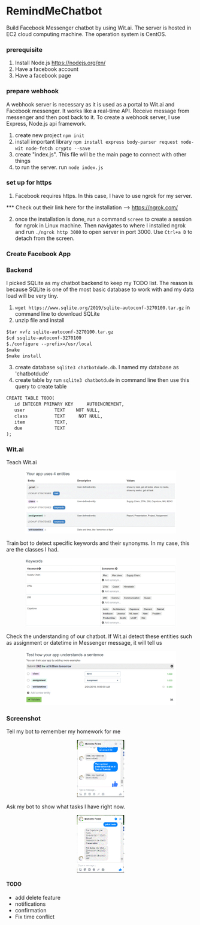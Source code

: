 # RemindMeChatbot
Build Facebook Messenger chatbot by using Wit.ai. The server is hosted in EC2 cloud computing machine. The operation system is CentOS.

### prerequisite
1. Install Node.js https://nodejs.org/en/
2. Have a facebook account
3. Have a facebook page

### prepare webhook

A webhook server is necessary as it is used as a portal to Wit.ai and Facebook messenger. It works like a real-time API. Receive message from messenger and then post back to it. To create a webhook server, I use Express, Node.js api framework.

1. create new project `npm init`
2. install important library
`npm install express body-parser request node-wit node-fetch crypto --save`
3. create "index.js". This file will be the main page to connect with other things 
4. to run the server. run `node index.js`

### set up for https

1. Facebook requires https. In this case, I have to use ngrok for my server.

*** Check out their link here for the installation --> https://ngrok.com/

2. once the installation is done, run a command `screen` to create a session for ngrok in Linux machine. Then navigates to where I installed ngrok and run `./ngrok http 3000` to open server in port 3000. Use `Ctrl+a D` to detach from the screen.

### Create Facebook App


### Backend

I picked SQLite as my chatbot backend to keep my TODO list. The reason is because SQLite is one of the most basic database to work with and my data load will be very tiny. 

1. `wget https://www.sqlite.org/2019/sqlite-autoconf-3270100.tar.gz` in command line to download SQLite
2. unzip file and install

```
$tar xvfz sqlite-autoconf-3270100.tar.gz
$cd ssqlite-autoconf-3270100
$./configure --prefix=/usr/local
$make
$make install
```

3. create database `sqlite3 chatbotdude.db`. I named my database as 'chatbotdude'
4. create table by run `sqlite3 chatbotdude` in command line then use this query to create table

```
CREATE TABLE TODO(
   id INTEGER PRIMARY KEY     AUTOINCREMENT,
   user           TEXT    NOT NULL,
   class          TEXT     NOT NULL,
   item           TEXT,
   due            TEXT
);
```
### Wit.ai

Teach Wit.ai 
<p align="center"> <img src="https://github.com/JidapaTH/RemindMeChatbot/blob/master/img/wit.GIF"  width="80%" height="80%" ></p>

Train bot to detect specific keywords and their synonyms. In my case, this are the classes I had.
<p align="center"> <img src="https://github.com/JidapaTH/RemindMeChatbot/blob/master/img/keyword.GIF"  width="80%" height="80%" ></p>

Check the understanding of our chatbot. If Wit.ai detect these entities such as assignment or datetime in Messenger message, it will tell us
<p align="center"> <img src="https://github.com/JidapaTH/RemindMeChatbot/blob/master/img/bot.GIF"  width="80%" height="80%" ></p>

### Screenshot

Tell my bot to remember my homework for me
<p align="center"> <img src="https://github.com/JidapaTH/RemindMeChatbot/blob/master/img/addtask.GIF"  width="25%" height="25%" ></p>

Ask my bot to show what tasks I have right now.
<p align="center"> <img src="https://github.com/JidapaTH/RemindMeChatbot/blob/master/img/get%20task.GIF"  width="25%" height="25%" ></p>

#### TODO
- add delete feature
- notifications
- confirmation
- Fix time conflict
